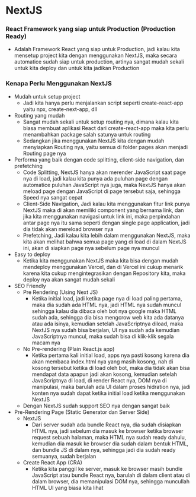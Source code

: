 # NextJS
### React Framework yang siap untuk Production (Production Ready)
- Adalah Framework React yang siap untuk Production, jadi kalau kita mensetup project kita dengan menggunakan NextJS, maka secara automatice sudah siap untuk production, artinya sangat mudah sekali untuk kita deploy dan untuk kita jadikan Production

### Kenapa Perlu Menggunakan NextJS
- Mudah untuk setup project
  - Jadi kita hanya perlu menjalankan script seperti create-react-app yaitu npx, create-next-app, dll
- Routing yang mudah
  - Sangat mudah sekali untuk setup routing nya, dimana kalau kita biasa membuat aplikasi React dari create-react-app maka kita perlu menambahkan package salah satunya untuk routing
  - Sedangkan jika menggunakan NextJS kita dengan mudah menyiapkan Routing nya, yaitu semua di folder pages akan menjadi Routing page nya
- Performa yang baik dengan code splitting, client-side navigation, dan prefetching
  - Code Splitting, NextJS hanya akan merender JavaScript saat page nya di load, jadi kalau kita punya ada puluhan page dengan automatice puluhan JavaScript nya juga, maka NextJS hanya akan meload page dengan JavaScript di page tersebut saja, sehingga Speed nya sangat cepat
  - Client-Side Navigation, Jadi kalau kita menggunakan fitur link punya NextJS maka di akan memiliki component yang bernama link, dan jika kita menggunakan navigasi untuk link ini, maka perpindahan antar page nya itu sama seperti dengan single page application, jadi dia tidak akan mereload browser nya
  - Prefetching, Jadi kalau kita lebih dalam menggunakan NextJS, maka kita akan melihat bahwa semua page yang di load di dalam NextJS ini, akan di siapkan page nya sebelum page nya muncul
- Easy to deploy
  - Ketika kita menggunakan NextJS maka kita bisa dengan mudah mendeploy menggunakan Vercel, dan di Vercel ini cukup menarik karena kita cukup mengintegrasikan dengan Repository kita, maka deploy nya akan sangat mudah sekali
- SEO Friendly
  - Pre Rendering (Using Next JS)
    - Ketika initial load, jadi ketika page nya di load paling pertama, maka dia sudah ada HTML nya, jadi HTML nya sudah muncul sehingga kalau dia dibaca oleh bot nya google maka HTML sudah ada, sehingga dia bisa mengcrow web kita ada datanya atau ada isinya, kemudian setelah JavaScriptnya diload, maka NextJS nya sudah bisa berjalan, UI nya sudah ada kemudian JavaScriptnya muncul, maka sudah bisa di klik-klik segala macam nya
  - No Pre-rendering (Plain React.js app)
    - Ketika pertama kali initial load, apps nya pasti kosong karena dia akan membaca index.html nya yang masih kosong, nah di kosong tersebut ketika di load oleh bot, maka dia tidak akan bisa mendapat data apapun jadi akan kosong, kemudian setelah JavaScriptnya di load, di render React nya, DOM nya di manipulasi, maka barulah ada UI dalam proses hidration nya, jadi konten nya sudah dapat ketika initial load ketika menggunakan NextJS
  - Dengan NextJS sudah support SEO nya dengan sangat baik
- Pre-Rendering Page (Static Generator dan Server Side)
  - NextJS
    - Dari server sudah ada bundle React nya, dia sudah disiapkan HTML nya, jadi sebelum dia masuk ke browser ketika browser request sebuah halaman, maka HTML nya sudah ready dahulu, kemudian dia masuk ke browser dia sudah dalam bentuk HTML, dan bundle JS di dalam nya, sehingga jadi dia sudah ready semuanya, sudah berjalan
  - Create React App (CRA)
    - Ketika kita panggil ke server, masuk ke browser masih bundle JavaScript atau bundle React nya, barulah di dalam client atau di dalam browser, dia memanipulasi DOM nya, sehingga muncullah HTML UI yang biasa kita lihat